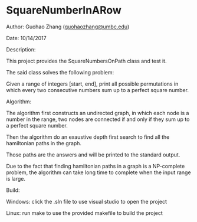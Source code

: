 # SquareNumberInARow

Author: Guohao Zhang (guohaozhang@umbc.edu)

Date: 10/14/2017

Description:

This project provides the SquareNumbersOnPath class and test it.

The said class solves the following problem:

Given a range of integers [start, end], print all possible permutations in which every two consecutive numbers sum up to a perfect square number.

Algorithm:

The algorithm first constructs an undirected graph, in which each node is a number in the range, two nodes are connected if and only if they sum up to a perfect square number.

Then the algorithm do an exaustive depth first search to find all the hamiltonian paths in the graph.

Those paths are the answers and will be printed to the standard output.

Due to the fact that finding hamiltonian paths in a graph is a NP-complete problem, the algorithm can take long time to complete when the input range is large.

Build:

Windows: click the .sln file to use visual studio to open the project

Linux: run make to use the provided makefile to build the project
